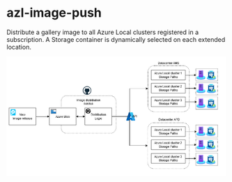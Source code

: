 # azl-image-push
Distribute a gallery image to all Azure Local clusters registered in a subscription. A Storage container is dynamically selected on each extended location.

![alt text](files/img.png)
